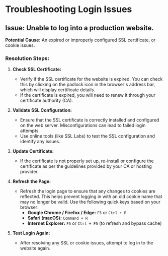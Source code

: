 # Troubleshooting Login Issues

## Issue: Unable to log into a production website.

**Potential Cause:** An expired or improperly configured SSL certificate, or cookie issues.

### Resolution Steps:

1. **Check SSL Certificate:**
   - Verify if the SSL certificate for the website is expired. You can check this by clicking on the padlock icon in the browser's address bar, which will display certificate details.
   - If the certificate is expired, you will need to renew it through your certificate authority (CA).

2. **Validate SSL Configuration:**
   - Ensure that the SSL certificate is correctly installed and configured on the web server. Misconfigurations can lead to failed login attempts.
   - Use online tools (like SSL Labs) to test the SSL configuration and identify any issues.

3. **Update Certificate:**
   - If the certificate is not properly set up, re-install or configure the certificate as per the guidelines provided by your CA or hosting provider.

4. **Refresh the Page:**
   - Refresh the login page to ensure that any changes to cookies are reflected. This helps prevent logging in with an old cookie name that may no longer be valid. Use the following quick keys based on your browser:
     - **Google Chrome / Firefox / Edge:** `F5` or `Ctrl + R`
     - **Safari (macOS):** `Command + R`
     - **Internet Explorer:** `F5` or `Ctrl + F5` (to refresh and bypass cache)

5. **Test Login Again:**
   - After resolving any SSL or cookie issues, attempt to log in to the website again.
  
  
